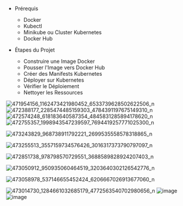 - Prérequis  
  - Docker  
  - Kubectl  
  - Minikube ou Cluster Kubernetes  
  - Docker Hub  

- Étapes du Projet  
  - Construire une Image Docker  
  - Pousser l'Image vers Docker Hub  
  - Créer des Manifests Kubernetes  
  - Déployer sur Kubernetes  
  - Vérifier le Déploiement  
  - Nettoyer les Ressources  

 
  
 ![471954156_1162473421980452_6533739628502622506_n](https://github.com/user-attachments/assets/bdbe7bfa-6847-4b35-a220-37b05c0cd9f9)
![472388177_2285474485159303_4784391197675149310_n](https://github.com/user-attachments/assets/34455f99-1120-4abe-b1e7-036e3ae13873)
![472574248_618183640587354_4845831285894178620_n](https://github.com/user-attachments/assets/62d3e35c-bce5-42e9-a3c6-9b8d0eb56014)
![472755357_1998943547239597_7694419257771025300_n](https://github.com/user-attachments/assets/a7e8ed25-b3cd-424c-b9ea-007251725cf0)

![473243829_968738911792221_2699535558578318865_n](https://github.com/user-attachments/assets/e15560e3-1575-48d4-93da-b9d77d7946b6)

![473255513_3557159734576426_3016317373790797097_n](https://github.com/user-attachments/assets/9d1737f8-32fd-469f-b952-8ec2e1a713df)

![472851738_978798570729551_3688589828924207403_n](https://github.com/user-attachments/assets/621eece4-e1be-4a67-b686-50d0d3d685cc)


![473050912_950935060464519_3203640302126542776_n](https://github.com/user-attachments/assets/3f42e113-d30e-4186-816d-88e88b2b5c15)


![473058978_537146655452424_6206667026913677060_n](https://github.com/user-attachments/assets/07ddfc06-4542-4ecc-8faf-e43b4045a59b)

![473014730_1284661032685179_4772563540702980656_n](https://github.com/user-attachments/assets/a34efc56-2ff2-4c63-bc79-4be749b25d60)
![image](https://github.com/user-attachments/assets/a898b5bb-9cfc-4e93-96e7-436a92b21994)
![image](https://github.com/user-attachments/assets/b262518c-0947-48cc-9133-e68977e7e0b3)




